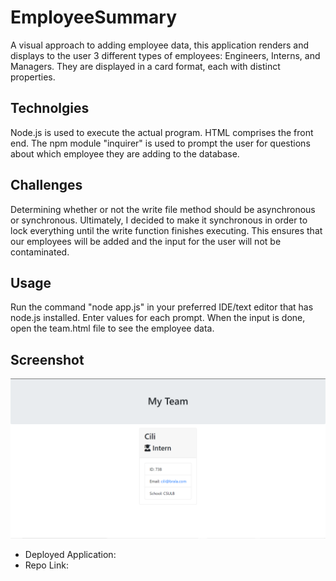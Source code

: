 # EmployeeSummary
A visual approach to adding employee data, this application renders and displays to the user 3 different types of employees: Engineers, Interns, and Managers. They are displayed in a card format, each with distinct properties.

## Technolgies
Node.js is used to execute the actual program. HTML comprises the front end. The npm module "inquirer" is used to prompt the user for questions about which employee they are adding to the database.

## Challenges
Determining whether or not the write file method should be asynchronous or synchronous. Ultimately, I decided to make it synchronous in order to lock everything until the write function finishes executing. This ensures that our employees will be added and the input for the user will not be contaminated.

## Usage
Run the command "node app.js" in your preferred IDE/text editor that has node.js installed. Enter values for each prompt. When the input is done, open the team.html file to see the employee data.

## Screenshot
<img src="./EmployeeSummary.png" alt="Screenshot" />

* Deployed Application:
* Repo Link: 